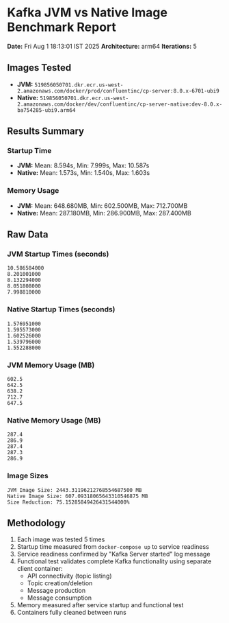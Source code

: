 # Kafka JVM vs Native Image Benchmark Report

**Date:** Fri Aug  1 18:13:01 IST 2025
**Architecture:** arm64
**Iterations:** 5

## Images Tested

- **JVM:** `519856050701.dkr.ecr.us-west-2.amazonaws.com/docker/prod/confluentinc/cp-server:8.0.x-6701-ubi9`
- **Native:** `519856050701.dkr.ecr.us-west-2.amazonaws.com/docker/dev/confluentinc/cp-server-native:dev-8.0.x-ba754285-ubi9.arm64`

## Results Summary

### Startup Time
- **JVM:** Mean: 8.594s, Min: 7.999s, Max: 10.587s
- **Native:** Mean: 1.573s, Min: 1.540s, Max: 1.603s

### Memory Usage
- **JVM:** Mean: 648.680MB, Min: 602.500MB, Max: 712.700MB
- **Native:** Mean: 287.180MB, Min: 286.900MB, Max: 287.400MB

## Raw Data

### JVM Startup Times (seconds)
```
10.586584000
8.201001000
8.132294000
8.051808000
7.998810000
```

### Native Startup Times (seconds)
```
1.576951000
1.595573000
1.602526000
1.539796000
1.552288000
```

### JVM Memory Usage (MB)
```
602.5
642.5
638.2
712.7
647.5
```

### Native Memory Usage (MB)
```
287.4
286.9
287.4
287.3
286.9
```

### Image Sizes
```
JVM Image Size: 2443.31196212768554687500 MB
Native Image Size: 607.09318065643310546875 MB
Size Reduction: 75.15285849426431544000%
```

## Methodology

1. Each image was tested 5 times
2. Startup time measured from `docker-compose up` to service readiness
3. Service readiness confirmed by "Kafka Server started" log message
4. Functional test validates complete Kafka functionality using separate client container:
   - API connectivity (topic listing)
   - Topic creation/deletion
   - Message production
   - Message consumption
5. Memory measured after service startup and functional test
6. Containers fully cleaned between runs

